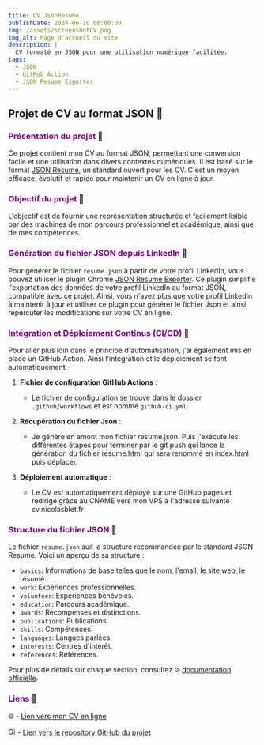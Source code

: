 ```yaml
---
title: CV_JsonResume
publishDate: 2024-06-10 00:00:00
img: /assets/screenshotCV.png
img_alt: Page d'accueil du site
description: |
  CV formaté en JSON pour une utilisation numérique facilitée.
tags:
  - JSON
  - GitHub Action
  - JSON Resume Exporter
---
```


## Projet de CV au format JSON 📄

### <font color="purple">Présentation du projet</font> 📝

Ce projet contient mon CV au format JSON, permettant une conversion facile et une utilisation dans divers contextes numériques. Il est basé sur le format [JSON Resume](https://jsonresume.org/), un standard ouvert pour les CV. C'est un moyen efficace, évolutif et rapide pour maintenir un CV en ligne à jour.

### <font color="purple">Objectif du projet</font> 🎯

L'objectif est de fournir une représentation structurée et facilement lisible par des machines de mon parcours professionnel et académique, ainsi que de mes compétences.

### <font color="purple">Génération du fichier JSON depuis LinkedIn</font> 🔄

Pour générer le fichier `resume.json` à partir de votre profil LinkedIn, vous pouvez utiliser le plugin Chrome <a href="https://chromewebstore.google.com/detail/json-resume-exporter/caobgmmcpklomkcckaenhjlokpmfbdec" target="_blank">JSON Resume Exporter</a>. Ce plugin simplifie l'exportation des données de votre profil LinkedIn au format JSON, compatible avec ce projet. Ainsi, vous n'avez plus que votre profil LinkedIn à maintenir à jour et utiliser ce plugin pour générer le fichier Json et ainsi répercuter les modifications sur votre CV en ligne.

### <font color="purple">Intégration et Déploiement Continus (CI/CD)</font> 🚀

Pour aller plus loin dans le principe d'automatisation, j'ai également mis en place un GitHub Action. Ainsi l'intégration et le déploiement se font automatiquement.

1. **Fichier de configuration GitHub Actions** :

   - Le fichier de configuration se trouve dans le dossier `.github/workflows` et est nommé `github-ci.yml`.

2. **Récupération du fichier Json** :

   - Je génère en amont mon fichier resume.json. Puis j'exécute les différentes étapes pour terminer par le git push qui lance la génération du fichier resume.html qui sera renommé en index.html puis déplacer.

3. **Déploiement automatique** :
   - Le CV est automatiquement déployé sur une GitHub pages et redirigé grâce au CNAME vers mon VPS à l'adresse suivante cv.nicolasblet.fr

### <font color="purple">Structure du fichier JSON</font> 📂

Le fichier `resume.json` suit la structure recommandée par le standard JSON Resume. Voici un aperçu de sa structure :

- `basics`: Informations de base telles que le nom, l'email, le site web, le résumé.
- `work`: Expériences professionnelles.
- `volunteer`: Expériences bénévoles.
- `education`: Parcours académique.
- `awards`: Récompenses et distinctions.
- `publications`: Publications.
- `skills`: Compétences.
- `languages`: Langues parlées.
- `interests`: Centres d'intérêt.
- `references`: Références.

Pour plus de détails sur chaque section, consultez la <a href="https://jsonresume.org/schema/" target="_blank">documentation officielle</a>.

### <font color="purple">Liens</font> 🔗

🌐 - <a href="https://cv.nicolasblet.fr" target="_blank">Lien vers mon CV en ligne</a>

<img src="https://github.githubassets.com/images/icons/emoji/octocat.png" alt="GitHub" width="15" height="15"> - <a href="https://github.com/N-BLET/CV_JsonResume" target="_blank">Lien vers le repository GitHub du projet</a>
